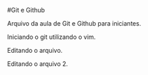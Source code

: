 #Git e Github

Arquivo da aula de Git e Github para iniciantes.

Iniciando o git utilizando o vim.

Editando o arquivo.

Editando o arquivo 2.

